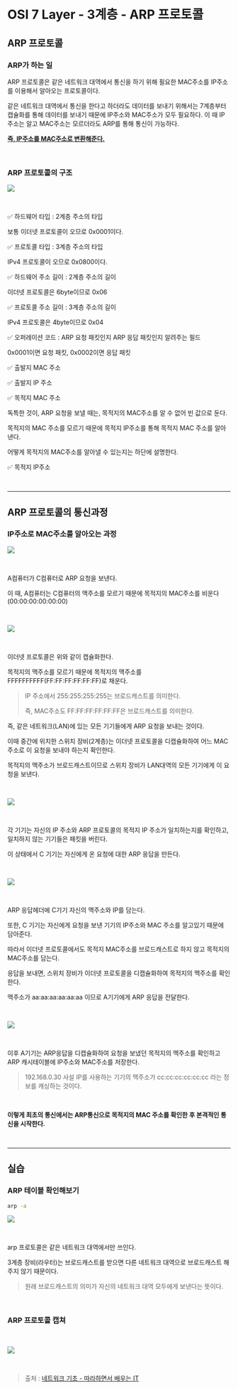 # **OSI 7 Layer - 3계층 - ARP 프로토콜**

## **ARP 프로토콜**

### **ARP가 하는 일**

ARP 프로토콜은 같은 네트워크 대역에서 통신을 하기 위해 필요한 MAC주소를 IP주소를 이용해서 알아오는 프로토콜이다.

같은 네트워크 대역에서 통신을 한다고 하더라도 데이터를 보내기 위해서는 7계층부터 캡슐화를 통해 데이터를 보내기 때문에 IP주소와 MAC주소가 모두 필요하다. 이 때 IP주소는 알고 MAC주소는 모르더라도 ARP를 통해 통신이 가능하다.

**<u>즉, IP주소를 MAC주소로 변환해준다.</u>**

<br>

### **ARP 프로토콜의 구조**

![](./images/arp.png)

<br>

✅ 하드웨어 타입 : 2계층 주소의 타입

보통 이더넷 프로토콜이 오므로 0x0001이다.

✅ 프로토콜 타입 : 3계층 주소의 타입

IPv4 프로토콜이 오므로 0x0800이다.

✅ 하드웨어 주소 길이 : 2계층 주소의 길이

이더넷 프로토콜은 6byte이므로 0x06

✅ 프로토콜 주소 길이 : 3계층 주소의 길이

IPv4 프로토콜은 4byte이므로 0x04

✅ 오퍼레이션 코드 : ARP 요청 패킷인지 ARP 응답 패킷인지 알려주는 필드

0x0001이면 요청 패킷, 0x0002이면 응답 패킷

✅ 출발지 MAC 주소

✅ 출발지 IP 주소

✅ 목적지 MAC 주소

독특한 것이, ARP 요청을 보낼 때는, 목적지의 MAC주소를 알 수 없어 빈 값으로 둔다.

목적지의 MAC 주소를 모르기 때문에 목적지 IP주소를 통해 목적지 MAC 주소를 알아낸다.

어떻게 목적지의 MAC주소를 알아낼 수 있는지는 하단에 설명한다.

✅ 목적지 IP주소

<br>

---

## **ARP 프로토콜의 통신과정**

### **IP주소로 MAC주소를 알아오는 과정**

![](./images/arp-mac-1.png)

<br>

A컴퓨터가 C컴퓨터로 ARP 요청을 보낸다.

이 때, A컴퓨터는 C컴퓨터의 맥주소를 모르기 때문에 목적지의 MAC주소를 비운다(00:00:00:00:00:00)

<br>

![](./images/arp-mac-2.png)

<br>

이더넷 프로토콜은 위와 같이 캡슐화한다.

목적지의 맥주소를 모르기 때문에 목적지의 맥주소를 FFFFFFFFFF(FF:FF:FF:FF:FF:FF)로 채운다.

> IP 주소에서 255:255:255:255는 브로드캐스트를 의미한다.
>
> 즉, MAC주소도 FF:FF:FF:FF:FF:FF은 브로드캐스트를 의미한다.

즉, 같은 네트워크(LAN)에 있는 모든 기기들에게 ARP 요청을 보내는 것이다.

이때 중간에 위치한 스위치 장비(2계층)는 이더넷 프로토콜을 디캡슐화하여 어느 MAC주소로 이 요청을 보내야 하는지 확인한다.

목적지의 맥주소가 브로드캐스트이므로 스위치 장비가 LAN대역의 모든 기기에게 이 요청을 보낸다.

<br>

![](./images/arp-mac-3.png)

<br>

각 기기는 자신의 IP 주소와 ARP 프로토콜의 목적지 IP 주소가 일치하는지를 확인하고, 일치하지 않는 기기들은 패킷을 버린다.

이 상태에서 C 기기는 자신에게 온 요청에 대한 ARP 응답을 만든다.

<br>

![](./images/arp-mac-4.png)

<br>

ARP 응답헤더에 C기기 자신의 맥주소와 IP를 담는다.

또한, C 기기는 자신에게 요청을 보낸 기기의 IP주소와 MAC 주소를 알고있기 때문에 담아준다.

따라서 이더넷 프로토콜에서도 목적지 MAC주소를 브로드캐스트로 하지 않고 목적지의 MAC주소를 담는다.

응답을 보내면, 스위치 장비가 이더넷 프로토콜을 디캡슐화하여 목적지의 맥주소를 확인한다.

맥주소가 aa:aa:aa:aa:aa:aa 이므로 A기기에게 ARP 응답을 전달한다.

<br>

![](./images/arp-mac-5.png)

<br>

이후 A기기는 ARP응답을 디캡슐화하여 요청을 보냈던 목적지의 맥주소를 확인하고 ARP 캐시테이블에 IP주소와 MAC주소를 저장한다.

> 192.168.0.30 사설 IP를 사용하는 기기의 맥주소가 cc:cc:cc:cc:cc:cc 라는 정보를 캐싱하는 것이다.

<br>

**이렇게 최초의 통신에서는 ARP통신으로 목적지의 MAC 주소를 확인한 후 본격적인 통신을 시작한다.**

<br>

---

## **실습**

### **ARP 테이블 확인해보기**

```bash
arp -a
```

![](./images/arp-cache-table.png)

<br>

arp 프로토콜은 같은 네트워크 대역에서만 쓰인다.

3계층 장비(라우터)는 브로드캐스트를 받으면 다른 네트워크 대역으로 브로드캐스트 해주지 않기 때문이다.

> 원래 브로드캐스트의 의미가 자신의 네트워크 대역 모두에게 보낸다는 뜻이다.

<br>

### **ARP 프로토콜 캡쳐**

<br>

![](./images/arp-wireshark.png)

<br>

> 출처 : [네트워크 기초 - 따라하면서 배우는 IT](https://youtu.be/s5kIGnaNFvM)
